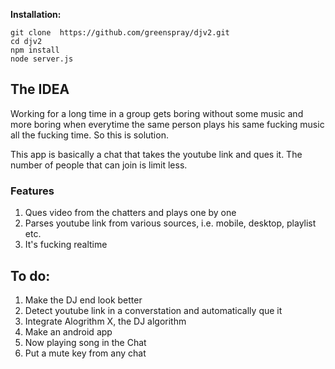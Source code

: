 
**Installation:**
```
git clone  https://github.com/greenspray/djv2.git
cd djv2
npm install
node server.js
```

## The IDEA

Working for a long time in a group gets boring without some music and more boring when everytime the same person plays his same fucking music all the fucking time. So this is solution.

This app is basically a chat that takes the youtube link and ques it. The number of people that can join is limit less.


### Features

1. Ques video from the chatters and plays one by one
2. Parses youtube link from various sources, i.e. mobile, desktop, playlist etc.
3. It's fucking realtime


## To do:
1. Make the DJ end look better
2. Detect youtube link in a converstation and automatically que it
3. Integrate Alogrithm X, the DJ algorithm
4. Make an android app
5. Now playing song in the Chat
6. Put a mute key from any chat


